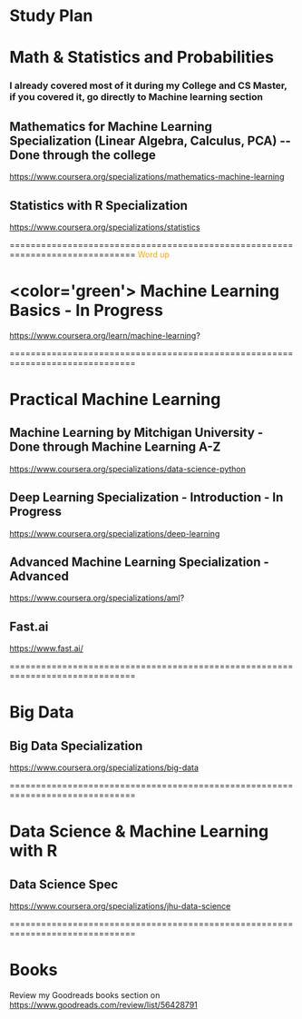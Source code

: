 # Study Plan

# Math & Statistics and Probabilities
### I already covered most of it during my College and CS Master, if you covered it, go directly to Machine learning section

## Mathematics for Machine Learning Specialization (Linear Algebra, Calculus, PCA) -- Done through the college 
https://www.coursera.org/specializations/mathematics-machine-learning

## Statistics with R Specialization
https://www.coursera.org/specializations/statistics

==============================================================================
<span style="color:orange;">Word up</span>
# <color='green'> Machine Learning Basics - In Progress </color>
https://www.coursera.org/learn/machine-learning?

==============================================================================

# Practical Machine Learning

## Machine Learning by Mitchigan University - Done through Machine Learning A-Z
https://www.coursera.org/specializations/data-science-python

## Deep Learning Specialization - Introduction   -   In Progress
https://www.coursera.org/specializations/deep-learning

## Advanced Machine Learning Specialization - Advanced
https://www.coursera.org/specializations/aml?

## Fast.ai
https://www.fast.ai/

==============================================================================

# Big Data
## Big Data Specialization
https://www.coursera.org/specializations/big-data

==============================================================================

# Data Science & Machine Learning with R

## Data Science Spec 
https://www.coursera.org/specializations/jhu-data-science

==============================================================================

# Books
Review my Goodreads books section on
https://www.goodreads.com/review/list/56428791
